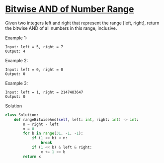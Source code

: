 # [Bitwise AND of Number Range](https://leetcode.com/problems/bitwise-and-of-numbers-range/)

Given two integers left and right that represent the range [left, right], return the bitwise AND of all numbers in this range, inclusive.

Example 1:
```
Input: left = 5, right = 7
Output: 4
```
Example 2:
```
Input: left = 0, right = 0
Output: 0
```
Example 3:
```
Input: left = 1, right = 2147483647
Output: 0
```
Solution
```python
class Solution:
    def rangeBitwiseAnd(self, left: int, right: int) -> int:
        n = right - left
        x = 0
        for b in range(31, -1, -1):
            if (1 << b) < n:
                break
            if (1 << b) & left & right:
                x += 1 << b
        return x  
```